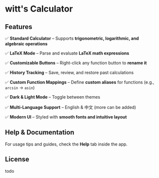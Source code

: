 # witt's Calculator  

## Features  

✅ **Standard Calculator** – Supports **trigonometric, logarithmic, and algebraic operations**  

✅ **LaTeX Mode** – Parse and evaluate **LaTeX math expressions**  

✅ **Customizable Buttons** – Right-click any function button to **rename it**  

✅ **History Tracking** – Save, review, and restore past calculations  

✅ **Custom Function Mappings** – Define **custom aliases** for functions (e.g., `arcsin` → `asin`)  

✅ **Dark & Light Mode** – Toggle between themes  

✅ **Multi-Language Support** – English & 中文 (more can be added)  

✅ **Modern UI** – Styled with **smooth fonts and intuitive layout**  

## Help & Documentation  

For usage tips and guides, check the **Help** tab inside the app.

## License  

todo

